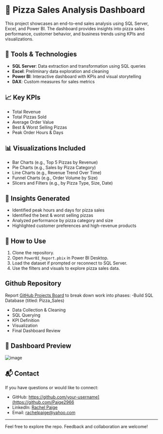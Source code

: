 # 🍕 Pizza Sales Analysis Dashboard

This project showcases an end-to-end sales analysis using SQL Server, Excel, and Power BI. The dashboard provides insights into pizza sales performance, customer behavior, and business trends using KPIs and visualizations.

## 🔧 Tools & Technologies

- **SQL Server**: Data extraction and transformation using SQL queries
- **Excel**: Preliminary data exploration and cleaning
- **Power BI**: Interactive dashboard with KPIs and visual storytelling
- **DAX**: Custom measures for sales metrics

## 📈 Key KPIs

- Total Revenue
- Total Pizzas Sold
- Average Order Value
- Best & Worst Selling Pizzas
- Peak Order Hours & Days

## 📊 Visualizations Included

- Bar Charts (e.g., Top 5 Pizzas by Revenue)
- Pie Charts (e.g., Sales by Pizza Category)
- Line Charts (e.g., Revenue Trend Over Time)
- Funnel Charts (e.g., Order Volume by Size)
- Slicers and Filters (e.g., by Pizza Type, Size, Date)

## 🧠 Insights Generated

- Identified peak hours and days for pizza sales
- Identified the best & worst selling pizzas
- Analyzed performance by pizza category and size
- Highlighted customer preferences and high-revenue products

## 🚀 How to Use

1. Clone the repository.
2. Open `PowerBI_Report.pbix` in Power BI Desktop.
3. Load the dataset if prompted or reconnect to SQL Server.
4. Use the filters and visuals to explore pizza sales data.

## Github Repository

Report [GitHub Projects Board](https://github.com/Paige2966/Pizza-Sales-Analysis/edit/main/README.md) to break down work into phases:
-Build SQL Database (titled: Pizza_Sales)
- Data Collection & Cleaning
- SQL Querying
- KPI Definition
- Visualization
- Final Dashboard Review

## 📸 Dashboard Preview
![image](https://github.com/user-attachments/assets/584d8464-66ad-4c04-9db6-b10053f3ea63)


## 📬 Contact

If you have questions or would like to connect:

- GitHub: https://github.com/your-username](https://github.com/Paige2966
- LinkedIn: [Rachel Paige](https://www.linkedin.com/in/rachel-p-339803204)
- Email: rachelpaige@yahoo.com

---

Feel free to explore the repo. Feedback and collaboration are welcome!
